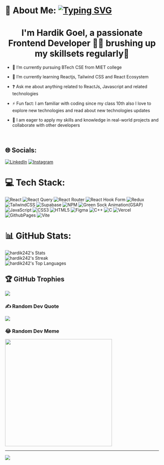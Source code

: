 # 💫 About Me: [![Typing SVG](https://readme-typing-svg.herokuapp.com?font=Merriweather&weight=700&size=36&duration=1000&pause=1000&color=269A21&center=true&vCenter=true&random=false&width=600&height=38&lines=I'm+Hardik+Goel;A+Front+End+Developer;Currently+learning+ReactJs)](https://git.io/typing-svg)

# <h1 align="center">I'm Hardik Goel, a passionate Frontend Developer 👨‍💻 brushing up my skillsets regularly🚀</h1>  
  

- 🔭 I’m currently pursuing BTech CSE from MIET college  
  

- 🌱 I’m currently learning Reactjs, Tailwind CSS and React Ecosystem  
  

- ❓ Ask me about anything related to ReactJs, Javascript and related technologies  
  

- ⚡ Fun fact: I am familiar with coding since my class 10th also I love to explore new technologies and read about new technologies updates  
  

- &#x1F49A; I am eager to apply my skills and knowledge in real-world projects and collaborate with other developers  
  

<br/>  



## 🌐 Socials:

[![LinkedIn](https://img.shields.io/badge/LinkedIn-%230077B5.svg?logo=linkedin&logoColor=white)](https://linkedin.com/in/hardik-goel-582053250) [![Instagram](https://img.shields.io/badge/Instagram-%23E4405F.svg?logo=Instagram&logoColor=white)](https://instagram.com/goel_hardik242)  

# 💻 Tech Stack:

![React](https://img.shields.io/badge/react-%2320232a.svg?style=for-the-badge&logo=react&logoColor=%2361DAFB) 
![React Query](https://img.shields.io/badge/-React%20Query-FF4154?style=for-the-badge&logo=react%20query&logoColor=white) 
![React Router](https://img.shields.io/badge/React_Router-CA4245?style=for-the-badge&logo=react-router&logoColor=white) 
![React Hook Form](https://img.shields.io/badge/React%20Hook%20Form-%23EC5990.svg?style=for-the-badge&logo=reacthookform&logoColor=white) 
![Redux](https://img.shields.io/badge/redux-%23593d88.svg?style=for-the-badge&logo=redux&logoColor=white) 
![TailwindCSS](https://img.shields.io/badge/tailwindcss-%2338B2AC.svg?style=for-the-badge&logo=tailwind-css&logoColor=white) 
![Supabase](https://img.shields.io/badge/Supabase-3ECF8E?style=for-the-badge&logo=supabase&logoColor=white) 
![NPM](https://img.shields.io/badge/NPM-%23CB3837.svg?style=for-the-badge&logo=npm&logoColor=white) 
![Green Sock Animation(GSAP)](https://img.shields.io/badge/green%20sock-88CE02?style=for-the-badge&logo=greensock&logoColor=white) 
![JavaScript](https://img.shields.io/badge/javascript-%23323330.svg?style=for-the-badge&logo=javascript&logoColor=%23F7DF1E) 
![CSS3](https://img.shields.io/badge/css3-%231572B6.svg?style=for-the-badge&logo=css3&logoColor=white) 
![HTML5](https://img.shields.io/badge/html5-%23E34F26.svg?style=for-the-badge&logo=html5&logoColor=white) 
![Figma](https://img.shields.io/badge/figma-%23F24E1E.svg?style=for-the-badge&logo=figma&logoColor=white) 
![C++](https://img.shields.io/badge/c++-%2300599C.svg?style=for-the-badge&logo=c%2B%2B&logoColor=white) 
![C](https://img.shields.io/badge/c-%2300599C.svg?style=for-the-badge&logo=c&logoColor=white) 
![Vercel](https://img.shields.io/badge/vercel-%23000000.svg?style=for-the-badge&logo=vercel&logoColor=white) 
![GithubPages](https://img.shields.io/badge/github%20pages-121013?style=for-the-badge&logo=github&logoColor=white) 
![Vite](https://img.shields.io/badge/vite-%23646CFF.svg?style=for-the-badge&logo=vite&logoColor=white)

# 📊 GitHub Stats:
![hardik242's Stats](https://github-readme-stats.vercel.app/api?username=hardik242&theme=cobalt&show_icons=true&hide_border=true&count_private=true)<br/>
![hardik242's Streak](https://github-readme-streak-stats.herokuapp.com/?user=hardik242&theme=cobalt&hide_border=true)<br/>
![hardik242's Top Languages](https://github-readme-stats.vercel.app/api/top-langs/?username=hardik242&theme=cobalt&show_icons=true&hide_border=true&layout=compact)

## 🏆 GitHub Trophies

![](https://github-profile-trophy.vercel.app/?username=hardik242&theme=radical&no-frame=true&no-bg=true&margin-w=4)

### ✍️ Random Dev Quote

![](https://quotes-github-readme.vercel.app/api?type=vetical&theme=radical)

### 😂 Random Dev Meme

<img src='https://randommeme-five.vercel.app/' style="height: 350px;"/>

---

[![](https://visitcount.itsvg.in/api?id=hardik242&icon=0&color=0)](https://visitcount.itsvg.in)

